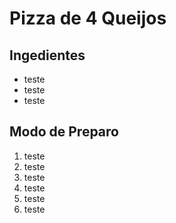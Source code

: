 # Pizza de 4 Queijos

## Ingedientes
- teste
- teste
- teste

## Modo de Preparo
1. teste
2. teste
3. teste
4. teste
5. teste
6. teste
